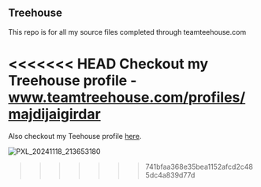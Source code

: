 ## Treehouse

This repo is for all my source files completed through teamteehouse.com

<<<<<<< HEAD
Checkout my Treehouse profile - www.teamtreehouse.com/profiles/majdijaigirdar
=======
Also checkout my Teehouse profile [here](https://teamtreehouse.com/profiles/majdijaigirdar).

![PXL_20241118_213653180](https://github.com/user-attachments/assets/c636c266-ad7b-4c6d-8edd-dc9b10645be9)
>>>>>>> 741bfaa368e35bea1152afcd2c485dc4a839d77d
